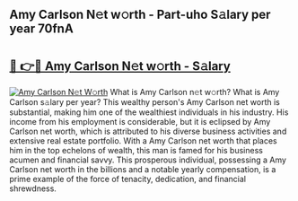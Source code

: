 ## Amy Carlson N𝚎t w𝚘rth - Part-uho S𝚊lary per year 70fnA

# <h2><a href="http://gc2zy5.nevu.top/?p=Amy+Carlson">🔗 👉🔴 Amy Carlson N𝚎t w𝚘rth - S𝚊lary</a></h2>

[![Amy Carlson N𝚎t W𝚘rth](https://i.imgur.com/Oavwk0R.jpeg)](http://gc2zy5.nevu.top/?p=Amy+Carlson)
What is Amy Carlson n𝚎t w𝚘rth? What is Amy Carlson s𝚊lary per year?
This wealthy person's Amy Carlson net worth is substantial, making him one of the wealthiest individuals in his industry. His income from his employment is considerable, but it is eclipsed by Amy Carlson net worth, which is attributed to his diverse business activities and extensive real estate portfolio. With a Amy Carlson net worth that places him in the top echelons of wealth, this man is famed for his business acumen and financial savvy. This prosperous individual, possessing a Amy Carlson net worth in the billions and a notable yearly compensation, is a prime example of the force of tenacity, dedication, and financial shrewdness.
